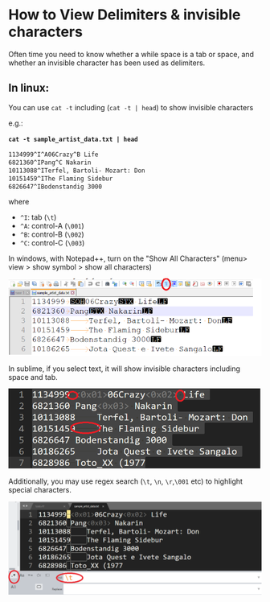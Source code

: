 # How to View Delimiters & invisible characters

Often time you need to know whether a while space is a tab or space, and whether an invisible character has been used as delimiters.

## In linux:

You can use `cat -t` including (`cat -t | head`) to show invisible characters

e.g.:

**`cat -t sample_artist_data.txt | head`**

```
1134999^I^A06Crazy^B Life
6821360^IPang^C Nakarin
10113088^ITerfel, Bartoli- Mozart: Don
10151459^IThe Flaming Sidebur
6826647^IBodenstandig 3000
```
where 
- `^I`: tab (`\t`)
- `^A`: control-A (`\001`)
- `^B`: control-B (`\002`)
- `^C`: control-C (`\003`)

In windows, with Notepad++, turn on the "Show All Characters" (menu> view > show symbol > show all characters) 

![delimiter](img/delimiter.png)

In sublime, if you select text, it will show invisible characters including space and tab.

![sublime delimiter](img/sublimedelimiter.png)

Additionally, you may use regex search (`\t`, `\n`, `\r`,`\001` etc) to highlight special characters.

![sublime highlight delimiter](img/highlightdelimiter.png)